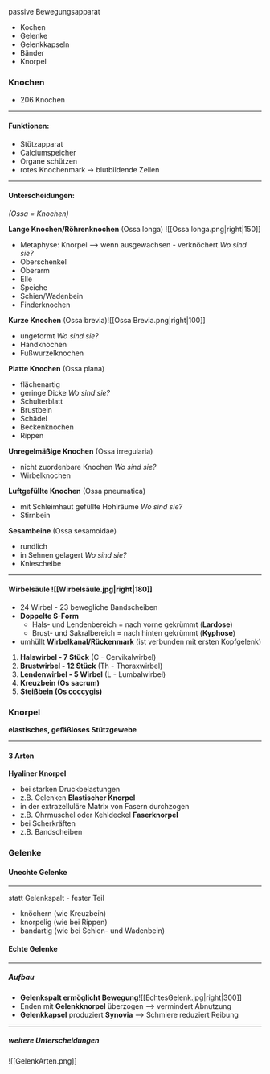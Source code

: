passive Bewegungsapparat
- Kochen
- Gelenke 
- Gelenkkapseln 
- Bänder
- Knorpel
### Knochen 
- 206 Knochen 
---
#### Funktionen:
- Stützapparat 
- Calciumspeicher
- Organe schützen 
- rotes Knochenmark -> blutbildende Zellen
--- 
#### Unterscheidungen:
*(Ossa = Knochen)*

**Lange Knochen/Röhrenknochen** (Ossa longa) ![[Ossa longa.png|right|150]]
- Metaphyse: Knorpel --> wenn ausgewachsen - verknöchert 
*Wo sind sie?*
- Oberschenkel
- Oberarm
- Elle
- Speiche
- Schien/Wadenbein
- Finderknochen



**Kurze Knochen** (Ossa brevia)![[Ossa Brevia.png|right|100]]
- ungeformt
*Wo sind sie?*
- Handknochen 
- Fußwurzelknochen

**Platte Knochen** (Ossa plana)
- flächenartig 
- geringe Dicke 
*Wo sind sie?*
- Schulterblatt 
- Brustbein
- Schädel
- Beckenknochen
- Rippen 

**Unregelmäßige Knochen** (Ossa irregularia)
- nicht zuordenbare Knochen
*Wo sind sie?*
- Wirbelknochen

**Luftgefüllte Knochen** (Ossa pneumatica) 
- mit Schleimhaut gefüllte Hohlräume
*Wo sind sie?*
- Stirnbein

**Sesambeine** (Ossa sesamoidae) 
- rundlich
- in Sehnen gelagert 
*Wo sind sie?*
- Kniescheibe
--- 
#### Wirbelsäule ![[Wirbelsäule.jpg|right|180]]
- 24 Wirbel - 23 bewegliche Bandscheiben
- **Doppelte S-Form** 
	- Hals- und Lendenbereich = nach vorne gekrümmt (**Lardose**)
	- Brust- und Sakralbereich = nach hinten gekrümmt (**Kyphose**)
-  umhüllt **Wirbelkanal/Rückenmark** 
	 (ist verbunden mit ersten Kopfgelenk)
1. **Halswirbel - 7 Stück** (C - Cervikalwirbel)
2. **Brustwirbel - 12 Stück** (Th - Thoraxwirbel)
3. **Lendenwirbel - 5 Wirbel** (L - Lumbalwirbel)
4. **Kreuzbein (Os sacrum)**
5. **Steißbein (Os coccygis)**



### Knorpel
**elastisches, gefäßloses Stützgewebe**

---
#### 3 Arten
**Hyaliner Knorpel**
- bei starken Druckbelastungen 
- z.B. Gelenken
**Elastischer Knorpel**
- in der extrazelluläre Matrix von Fasern durchzogen
- z.B. Ohrmuschel oder Kehldeckel
**Faserknorpel**
- bei Scherkräften 
- z.B. Bandscheiben 

### Gelenke 

#### Unechte Gelenke 
--- 
statt Gelenkspalt - fester Teil
- knöchern (wie Kreuzbein)
- knorpelig (wie bei Rippen)
- bandartig (wie bei Schien- und Wadenbein)

#### Echte Gelenke 
--- 
##### Aufbau
- **Gelenkspalt ermöglicht Bewegung**![[EchtesGelenk.jpg|right|300]]
- Enden mit **Gelenkknorpel** überzogen
  --> vermindert Abnutzung 
- **Gelenkkapsel** produziert **Synovia**
  --> Schmiere reduziert Reibung 




--- 
##### weitere Unterscheidungen 
![[GelenkArten.png]]





